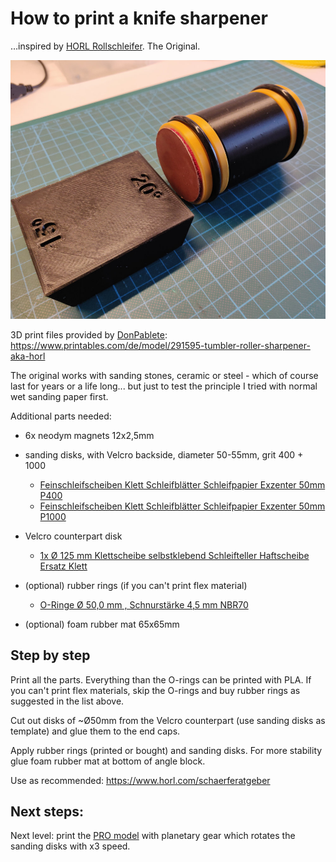 # How to print a knife sharpener

&hellip;inspired by [HORL Rollschleifer](https://www.horl.com/rollschleifer/horl2). The Original.

![Image](./roller-sharpener.jpg)

3D print files provided by [DonPablete](https://www.printables.com/de/social/259025-donpablete):
https://www.printables.com/de/model/291595-tumbler-roller-sharpener-aka-horl

The original works with sanding stones, ceramic or steel - which of course last for years or a life long... but just to test the principle I tried with normal wet sanding paper first.


Additional parts needed:
- 6x neodym magnets 12x2,5mm

- sanding disks, with Velcro backside, diameter 50-55mm, grit 400 + 1000
  - [Feinschleifscheiben Klett Schleifblätter Schleifpapier Exzenter 50mm P400](https://www.ebay.de/itm/203272897784?var=503630285966)
  - [Feinschleifscheiben Klett Schleifblätter Schleifpapier Exzenter 50mm P1000](https://www.ebay.de/itm/203272897784?var=503630285978)
- Velcro counterpart disk
  - [1x Ø 125 mm Klettscheibe selbstklebend Schleifteller Haftscheibe Ersatz Klett](https://www.ebay.de/itm/363663999567)
- (optional) rubber rings (if you can't print flex material)
  - [O-Ringe Ø 50,0 mm , Schnurstärke 4,5 mm NBR70](https://www.ebay.de/itm/331503317790?var=540671207638)
- (optional) foam rubber mat 65x65mm

## Step by step

Print all the parts. Everything than the O-rings can be printed with PLA. If you can't print flex materials, skip the O-rings and buy rubber rings as suggested in the list above.

Cut out disks of ~Ø50mm from the Velcro counterpart (use sanding disks as template) and glue them to the end caps.

Apply rubber rings (printed or bought) and sanding disks. For more stability glue foam rubber mat at bottom of angle block.

Use as recommended:
https://www.horl.com/schaerferatgeber


## Next steps:

Next level: print the [PRO model](https://www.printables.com/de/model/212006-rolling-knife-sharpener-with-inbuilt-planetary-gea) with planetary gear which rotates the sanding disks with x3 speed.
